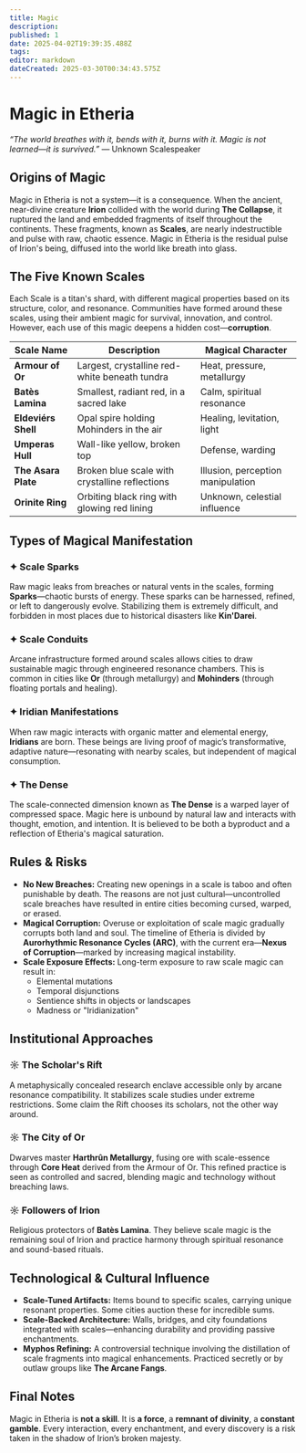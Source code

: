 ```yaml
---
title: Magic
description: 
published: 1
date: 2025-04-02T19:39:35.488Z
tags: 
editor: markdown
dateCreated: 2025-03-30T00:34:43.575Z
---
```


# Magic in Etheria
*“The world breathes with it, bends with it, burns with it. Magic is not learned—it is survived.”* — Unknown Scalespeaker

## Origins of Magic

Magic in Etheria is not a system—it is a consequence. When the ancient, near-divine creature **Irion** collided with the world during **The Collapse**, it ruptured the land and embedded fragments of itself throughout the continents. These fragments, known as **Scales**, are nearly indestructible and pulse with raw, chaotic essence. Magic in Etheria is the residual pulse of Irion's being, diffused into the world like breath into glass.

## The Five Known Scales

Each Scale is a titan's shard, with different magical properties based on its structure, color, and resonance. Communities have formed around these scales, using their ambient magic for survival, innovation, and control. However, each use of this magic deepens a hidden cost—**corruption**.

| Scale Name        | Description                                          | Magical Character |
|-------------------|------------------------------------------------------|-------------------|
| **Armour of Or**  | Largest, crystalline red-white beneath tundra       | Heat, pressure, metallurgy |
| **Batès Lamina**  | Smallest, radiant red, in a sacred lake              | Calm, spiritual resonance |
| **Eldeviérs Shell** | Opal spire holding Mohinders in the air            | Healing, levitation, light |
| **Umperas Hull**  | Wall-like yellow, broken top                         | Defense, warding |
| **The Asara Plate** | Broken blue scale with crystalline reflections    | Illusion, perception manipulation |
| **Orinite Ring**  | Orbiting black ring with glowing red lining         | Unknown, celestial influence |

## Types of Magical Manifestation

### ✦ **Scale Sparks**
Raw magic leaks from breaches or natural vents in the scales, forming **Sparks**—chaotic bursts of energy. These sparks can be harnessed, refined, or left to dangerously evolve. Stabilizing them is extremely difficult, and forbidden in most places due to historical disasters like **Kin'Darei**.

### ✦ **Scale Conduits**
Arcane infrastructure formed around scales allows cities to draw sustainable magic through engineered resonance chambers. This is common in cities like **Or** (through metallurgy) and **Mohinders** (through floating portals and healing).

### ✦ **Iridian Manifestations**
When raw magic interacts with organic matter and elemental energy, **Iridians** are born. These beings are living proof of magic’s transformative, adaptive nature—resonating with nearby scales, but independent of magical consumption.

### ✦ **The Dense**
The scale-connected dimension known as **The Dense** is a warped layer of compressed space. Magic here is unbound by natural law and interacts with thought, emotion, and intention. It is believed to be both a byproduct and a reflection of Etheria's magical saturation.

## Rules & Risks

- **No New Breaches:** Creating new openings in a scale is taboo and often punishable by death. The reasons are not just cultural—uncontrolled scale breaches have resulted in entire cities becoming cursed, warped, or erased.
- **Magical Corruption:** Overuse or exploitation of scale magic gradually corrupts both land and soul. The timeline of Etheria is divided by **Aurorhythmic Resonance Cycles (ARC)**, with the current era—**Nexus of Corruption**—marked by increasing magical instability.
- **Scale Exposure Effects:** Long-term exposure to raw scale magic can result in:
  - Elemental mutations
  - Temporal disjunctions
  - Sentience shifts in objects or landscapes
  - Madness or "Iridianization"

## Institutional Approaches

### ☼ **The Scholar's Rift**
A metaphysically concealed research enclave accessible only by arcane resonance compatibility. It stabilizes scale studies under extreme restrictions. Some claim the Rift chooses its scholars, not the other way around.

### ☼ **The City of Or**
Dwarves master **Harthrûn Metallurgy**, fusing ore with scale-essence through **Core Heat** derived from the Armour of Or. This refined practice is seen as controlled and sacred, blending magic and technology without breaching laws.

### ☼ **Followers of Irion**
Religious protectors of **Batès Lamina**. They believe scale magic is the remaining soul of Irion and practice harmony through spiritual resonance and sound-based rituals.

## Technological & Cultural Influence

- **Scale-Tuned Artifacts:** Items bound to specific scales, carrying unique resonant properties. Some cities auction these for incredible sums.
- **Scale-Backed Architecture:** Walls, bridges, and city foundations integrated with scales—enhancing durability and providing passive enchantments.
- **Myphos Refining:** A controversial technique involving the distillation of scale fragments into magical enhancements. Practiced secretly or by outlaw groups like **The Arcane Fangs**.

## Final Notes

Magic in Etheria is **not a skill**. It is **a force**, a **remnant of divinity**, a **constant gamble**. Every interaction, every enchantment, and every discovery is a risk taken in the shadow of Irion’s broken majesty.
